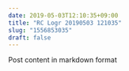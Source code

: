 ```yaml
---
date: 2019-05-03T12:10:35+09:00
title: "RC Logr 20190503 121035"
slug: "1556853035"
draft: false
---
```


Post content in markdown format
